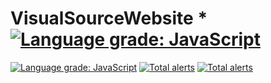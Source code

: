 # VisualSourceWebsite * [![Language grade: JavaScript](https://img.shields.io/lgtm/grade/javascript/g/BoomIsHere/VisualSourceWebsite.svg?logo=lgtm&logoWidth=18)](https://lgtm.com/projects/g/BoomIsHere/VisualSourceWebsite/context:javascript)
[![Language grade: JavaScript](https://img.shields.io/lgtm/grade/javascript/g/BoomIsHere/VisualSourceWebsite.svg?logo=lgtm&logoWidth=18)](https://lgtm.com/projects/g/BoomIsHere/VisualSourceWebsite/context:javascript) [![Total alerts](https://img.shields.io/lgtm/alerts/g/BoomIsHere/VisualSourceWebsite.svg?logo=lgtm&logoWidth=18)](https://lgtm.com/projects/g/BoomIsHere/VisualSourceWebsite/alerts/)
[![Total alerts](https://img.shields.io/lgtm/alerts/g/BoomIsHere/VisualSourceWebsite.svg?logo=lgtm&logoWidth=18)](https://lgtm.com/projects/g/BoomIsHere/VisualSourceWebsite/alerts/)
